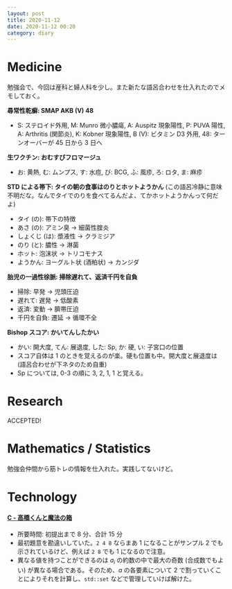 ```yaml
---
layout: post
title: 2020-11-12
date: 2020-11-12 00:20
category: diary
---
```


# Medicine
勉強会で、今回は産科と婦人科を少し。また新たな語呂合わせを仕入れたのでメモしておく。

**尋常性乾癬: SMAP AKB (V) 48**

- S: ステロイド外用, M: Munro 微小膿瘍, A: Auspitz 現象陽性, P: PUVA 陽性, A: Arthritis (関節炎), K: Kobner 現象陽性, B (V): ビタミン D3 外用, 48: ターンオーバーが 45 日から 3 日へ

**生ワクチン: おむすびフロマージュ**

- お: 黄熱, む: ムンプス, す: 水痘, び: BCG, ふ: 風疹, ろ: ロタ, ま: 麻疹

**STD による帯下: タイの朝の食事はのりとホットようかん** (この語呂冷静に意味不明だな。なんでタイでのりを食べてるんだよ、てかホットようかんって何だよ)

- タイ (の): 帯下の特徴
- あさ (の): アミン臭 -> 細菌性腟炎
- しょくじ (は): 漿液性 -> クラミジア
- のり (と): 膿性 -> 淋菌
- ホット: 泡沫状 -> トリコモナス
- ようかん: ヨーグルト状 (酒粕状) -> カンジダ

**胎児の一過性徐脈: 掃除遅れて、返済千円を自負**

- 掃除: 早発 -> 児頭圧迫
- 遅れて: 遅発 -> 低酸素
- 返済: 変動 -> 臍帯圧迫
- 千円を自負: 遷延 -> 循環不全

**Bishop スコア: かいてんしたかい**

- かい: 開大度, てん: 展退度, した: Sp, か: 硬, い: 子宮口の位置
- スコア自体は 1 のときを覚えるのが楽。硬も位置も中。開大度と展退度は (語呂合わせが下ネタのため自重)
- Sp については, 0-3 の順に 3, 2, 1, 1 と覚える。

# Research
ACCEPTED!

# Mathematics / Statistics
勉強会仲間から筋トレの情報を仕入れた。実践してないけど。

# Technology

#### [C - 高橋くんと魔法の箱](https://atcoder.jp/contests/abc019/tasks/abc019_3)
- 所要時間: 初提出まで 8 分、合計 15 分
- 最初題意を勘違いしていた。`2 4 8` ならまあ $1$ になることがサンプル 2 でも示されているけど、例えば `2 8` でも $1$ になるので注意。
- 異なる値を持つことができるのは $a_i$ の約数の中で最大の奇数 (合成数でもよい) が異なる場合である。そのため、$a$ の各要素について $2$ で割っていくことによりそれを計算し、`std::set` などで管理していけば解けた。
